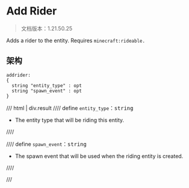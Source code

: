 # Add Rider

> 文档版本：1.21.50.25

Adds a rider to the entity. Requires `minecraft:rideable.`

## 架构

```mcschema
addrider:
{
  string "entity_type" : opt
  string "spawn_event" : opt
}

```

/// html | div.result
//// define
`entity_type`：<samp>string</samp>

- The entity type that will be riding this entity.


////


//// define
`spawn_event`：<samp>string</samp>

- The spawn event that will be used when the riding entity is created.


////


///

